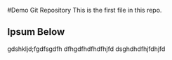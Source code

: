 #Demo Git Repository
This is the first file in this repo.


## Ipsum Below
gdshkljd;fgdfsgdfh
dfhgdfhdfhdfhjfd
dsghdhdfhjfdhjfd
